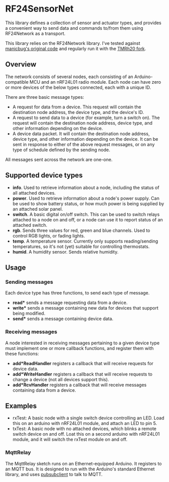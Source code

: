 # RF24SensorNet
This library defines a collection of sensor and actuator types, and
provides a convenient way to send data and commands to/from them using
RF24Network as a transport.

This library relies on the RF24Network library. I've tested against [manicbug's original code](http://maniacbug.github.io/RF24Network/) and regularly run it with the [TMRh20 fork](http://tmrh20.github.io/RF24Network/).

## Overview
The network consists of several nodes, each consisting of an
Arduino-compatible MCU and an nRF24L01 radio module. Each node can have
zero or more devices of the below types connected, each with a unique ID.

There are three basic message types:

* A request for data from a device. This request will contain the
  destination node address, the device type, and the device's ID.
* A request to send data to a device (for example, turn a switch on).
  The request will contain the destination node address, device type, and
  other information depending on the device.
* A device data packet. It will contain the destination node address,
  device type, and other information depending on the device. It can be
  sent in response to either of the above request messages, or on
  any type of schedule defined by the sending node.

All messages sent across the network are one-one.

## Supported device types
* **info**. Used to retrieve information about a node, including the status
  of all attached devices.
* **power**. Used to retrieve information about a node's power supply.
  Can be used to show battery status, or how much power is being supplied
  by an attached solar panel.
* **switch**. A basic digital on/off switch. This can be used to switch
  relays attached to a node on and off, or a node can use it to report
  status of an attached switch.
* **rgb**.  Sends three values for red, green and blue channels. Used to
  control RGB lights, or fading lights.
* **temp**. A temperature sensor. Currently only supports reading/sending
  temperatures, so it's not (yet) suitable for controlling thermostats.
* **humid**. A humidity sensor. Sends relative humidity.

## Usage
### Sending messages
Each device type has three functions, to send each type of message.

* **read\*** sends a message requesting data from a device.
* **write\*** sends a message containing new data for devices that support
  being modified.
* **send\*** sends a message containing device data.

### Receiving messages
A node interested in receiving messages pertaining to a given device
type must implement one or more callback functions, and register them
with these functions:

* **add\*ReadHandler** registers a callback that will receive requests
  for device data.
* **add\*WriteHandler** registers a callback that will receive requests
  to change a device (not all devices support this).
* **add\*RcvHandler** registers a callback that will receive messages
  containing data from a device.

## Examples
* rxTest: A basic node with a single switch device controlling an LED.
  Load this on an arduino with nRF24L01 module, and attach an LED to pin 5.
* txTest: A basic node with no attached devices, which blinks a remote
  switch device on and off. Loat this on a second arduino with nRF24L01
  module, and it will switch the rxTest module on and off.

### MqttRelay
The MqttRelay sketch runs on an Ethernet-equipped Arduino. It registers
to an MQTT bus. It is designed to run with the Arduino's standard Ethernet library, and uses [pubsubclient](https://github.com/knolleary/pubsubclient) to talk to MQTT.

